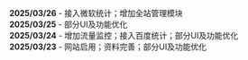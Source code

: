 **2025/03/26** - 接入微软统计；增加全站管理模块<br>
**2025/03/25** - 部分UI及功能优化<br>
**2025/03/24** - 增加流量监控；接入百度统计；部分UI及功能优化<br>
**2025/03/23** - 网站启用；资料完善；部分UI及功能优化<br>
